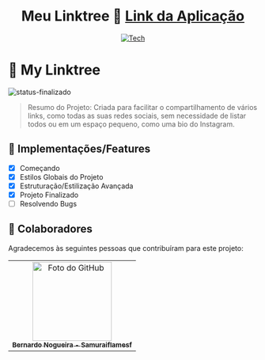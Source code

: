 <div align="center">
  
# Meu Linktree 📁 <a href="https://bernardonogueira8.netlify.app/">Link da Aplicação</a>

</div>

<div align="center">
  
[![Tech](https://skillicons.dev/icons?i=html,css,js,bootstrap)](https://skillicons.dev)

</div>

# 📄 My Linktree

![status-finalizado](https://user-images.githubusercontent.com/62897976/185768561-589083e1-f18f-480b-9709-0ca24acf9c6d.svg)

> Resumo do Projeto: Criada para facilitar o compartilhamento de vários links, como todas as suas redes sociais, sem necessidade de listar todos ou em um espaço pequeno, como uma bio do Instagram.

## 🎯 Implementações/Features

- [x] Começando
- [x] Estilos Globais do Projeto
- [x] Estruturação/Estilização Avançada
- [x] Projeto Finalizado
- [ ] Resolvendo Bugs

## 🤝 Colaboradores

Agradecemos às seguintes pessoas que contribuíram para este projeto:

<table>
  <tr>
    <td align="center">
      <a href="https://github.com/Samuraiflamesf">
        <img src="https://avatars.githubusercontent.com/u/62897976?s=400&u=afa8e717adda64a162c125cbbbcdfa187b86348a&v=4" width="160px;" alt="Foto do GitHub"/><br>
          <sub>
          <b>
          Bernardo Nogueira - Samuraiflamesf
          </b>
        </sub>
      </a>
    </td>
  </tr>
</table>
